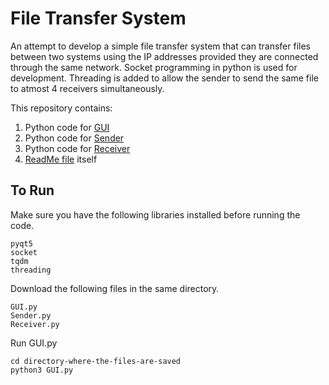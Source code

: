 # File Transfer System

An attempt to develop a simple file transfer system that can transfer files between two systems using the IP addresses provided they are connected through the same network. Socket programming in python is used for development. Threading is added to allow the sender to send the same file to atmost 4 receivers simultaneously.

This repository contains:

1. Python code for [GUI](GUI.py)
2. Python code for [Sender](Sender.py)
3. Python code for [Receiver](Receiver.py)
4. [ReadMe file](README.md) itself


## To Run

Make sure you have the following libraries installed before running the code.
```
pyqt5
socket
tqdm
threading
```

Download the following files in the same directory.
```
GUI.py
Sender.py
Receiver.py
```

Run GUI.py
```
cd directory-where-the-files-are-saved
python3 GUI.py
```
